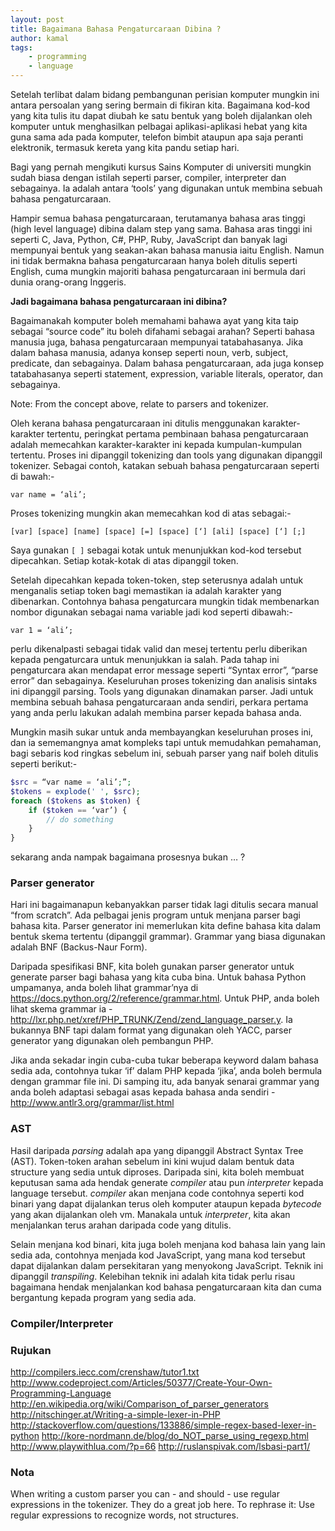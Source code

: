 ```yaml
---
layout: post
title: Bagaimana Bahasa Pengaturcaraan Dibina ?
author: kamal
tags:
    - programming
    - language
---
```


Setelah terlibat dalam bidang pembangunan perisian komputer mungkin ini antara persoalan yang sering bermain di fikiran kita. Bagaimana kod-kod yang kita tulis itu dapat diubah ke satu bentuk yang boleh dijalankan oleh komputer untuk menghasilkan pelbagai aplikasi-aplikasi hebat yang kita guna sama ada pada komputer, telefon bimbit ataupun apa saja peranti elektronik, termasuk kereta yang kita pandu setiap hari.

Bagi yang pernah mengikuti kursus Sains Komputer di universiti mungkin sudah biasa dengan istilah seperti parser, compiler, interpreter dan sebagainya. Ia adalah antara ‘tools’ yang digunakan untuk membina sebuah bahasa pengaturcaraan.

Hampir semua bahasa pengaturcaraan, terutamanya bahasa aras tinggi (high level language) dibina dalam step yang sama. Bahasa aras tinggi ini seperti C, Java, Python, C#, PHP, Ruby, JavaScript dan banyak lagi mempunyai bentuk yang seakan-akan bahasa manusia iaitu English. Namun ini tidak bermakna bahasa pengaturcaraan hanya boleh ditulis seperti English, cuma mungkin majoriti bahasa pengaturcaraan ini bermula dari dunia orang-orang Inggeris.

**Jadi bagaimana bahasa pengaturcaraan ini dibina?**

<!--more-->

Bagaimanakah komputer boleh memahami bahawa ayat yang kita taip sebagai “source code” itu boleh difahami sebagai arahan? Seperti bahasa manusia juga, bahasa pengaturcaraan mempunyai tatabahasanya. Jika dalam bahasa manusia, adanya konsep seperti noun, verb, subject, predicate, dan sebagainya. Dalam bahasa pengaturcaraan, ada juga konsep tatabahasanya seperti statement, expression, variable literals, operator, dan sebagainya.

Note: From the concept above, relate to parsers and tokenizer.

Oleh kerana bahasa pengaturcaraan ini ditulis menggunakan karakter-karakter tertentu, peringkat pertama pembinaan bahasa pengaturcaraan adalah memecahkan karakter-karakter ini kepada kumpulan-kumpulan tertentu. Proses ini dipanggil tokenizing dan tools yang digunakan dipanggil tokenizer. Sebagai contoh, katakan sebuah bahasa pengaturcaraan seperti di bawah:-

```
var name = ‘ali’;
```

Proses tokenizing mungkin akan memecahkan kod di atas sebagai:-

```
[var] [space] [name] [space] [=] [space] [‘] [ali] [space] [‘] [;]
```

Saya gunakan `[ ]` sebagai kotak untuk menunjukkan kod-kod tersebut dipecahkan. Setiap kotak-kotak di atas dipanggil token.

Setelah dipecahkan kepada token-token, step seterusnya adalah untuk menganalis setiap token bagi memastikan ia adalah karakter yang dibenarkan. Contohnya bahasa pengaturcara mungkin tidak membenarkan nombor digunakan sebagai nama variable jadi kod seperti dibawah:-

```
var 1 = ‘ali’;
```

perlu dikenalpasti sebagai tidak valid dan mesej tertentu perlu diberikan kepada pengaturcara untuk menunjukkan ia salah. Pada tahap ini pengaturcara akan mendapat error message seperti “Syntax error”, “parse error” dan sebagainya.
Keseluruhan proses tokenizing dan analisis sintaks ini dipanggil parsing. Tools yang digunakan dinamakan parser. Jadi untuk membina sebuah bahasa pengaturcaraan anda sendiri, perkara pertama yang anda perlu lakukan adalah membina parser kepada bahasa anda.

Mungkin masih sukar untuk anda membayangkan keseluruhan proses ini, dan ia sememangnya amat kompleks tapi untuk memudahkan pemahaman, bagi sebaris kod ringkas sebelum ini, sebuah parser yang naif boleh ditulis seperti berikut:-

```php
$src = “var name = ‘ali’;”;
$tokens = explode(' ', $src);
foreach ($tokens as $token) {
    if ($token == ‘var’) {
        // do something
    }
}
```

sekarang anda nampak bagaimana prosesnya bukan … ?

### Parser generator
Hari ini bagaimanapun kebanyakkan parser tidak lagi ditulis secara manual “from scratch”. Ada pelbagai jenis program untuk menjana parser bagi bahasa kita. Parser generator ini memerlukan kita define bahasa kita dalam bentuk skema tertentu (dipanggil grammar). Grammar yang biasa digunakan adalah BNF (Backus-Naur Form).

Daripada spesifikasi BNF, kita boleh gunakan parser generator untuk generate parser bagi bahasa yang kita cuba bina. Untuk bahasa Python umpamanya, anda boleh lihat grammar’nya di https://docs.python.org/2/reference/grammar.html. Untuk PHP, anda boleh lihat skema grammar ia - http://lxr.php.net/xref/PHP_TRUNK/Zend/zend_language_parser.y. Ia bukannya BNF tapi dalam format yang digunakan oleh YACC, parser generator yang digunakan oleh pembangun PHP.

Jika anda sekadar ingin cuba-cuba tukar beberapa keyword dalam bahasa sedia ada, contohnya tukar ‘if’ dalam PHP kepada ‘jika’, anda boleh bermula dengan grammar file ini. Di samping itu, ada banyak senarai grammar yang anda boleh adaptasi sebagai asas kepada bahasa anda sendiri - http://www.antlr3.org/grammar/list.html

### AST

Hasil daripada *parsing* adalah apa yang dipanggil Abstract Syntax Tree (AST). Token-token arahan sebelum ini kini wujud dalam bentuk data structure yang sedia untuk diproses. Daripada sini, kita boleh membuat keputusan sama ada hendak generate *compiler* atau pun *interpreter* kepada language tersebut. *compiler* akan menjana code contohnya seperti kod binari yang dapat dijalankan terus oleh komputer ataupun kepada *bytecode* yang akan dijalankan oleh vm. Manakala untuk *interpreter*, kita akan menjalankan terus arahan daripada code yang ditulis.

Selain menjana kod binari, kita juga boleh menjana kod bahasa lain yang lain sedia ada, contohnya menjada kod JavaScript, yang mana kod tersebut dapat dijalankan dalam persekitaran yang menyokong JavaScript. Teknik ini dipanggil *transpiling*. Kelebihan teknik ini adalah kita tidak perlu risau bagaimana hendak menjalankan kod bahasa pengaturcaraan kita dan cuma bergantung kepada program yang sedia ada.

### Compiler/Interpreter

### Rujukan

http://compilers.iecc.com/crenshaw/tutor1.txt
http://www.codeproject.com/Articles/50377/Create-Your-Own-Programming-Language
http://en.wikipedia.org/wiki/Comparison_of_parser_generators
http://nitschinger.at/Writing-a-simple-lexer-in-PHP
http://stackoverflow.com/questions/133886/simple-regex-based-lexer-in-python
http://kore-nordmann.de/blog/do_NOT_parse_using_regexp.html
http://www.playwithlua.com/?p=66
http://ruslanspivak.com/lsbasi-part1/

### Nota
When writing a custom parser you can - and should - use regular expressions in the tokenizer. They do a great job here. To rephrase it:
Use regular expressions to recognize words, not structures.
